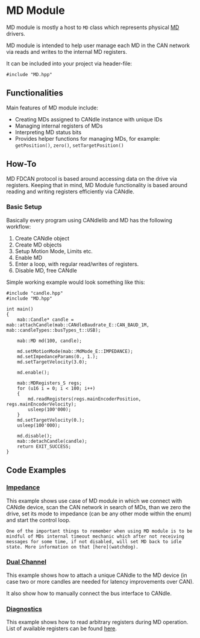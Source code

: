 # MD Module

MD module is mostly a host to `MD` class which represents physical [MD](../../MD/intro) drivers.

MD module is intended to help user manage each MD in the CAN network via reads and writes to the
internal MD registers.

It can be included into your project via header-file:

```
#include "MD.hpp"
```

## Functionalities

Main features of MD module include:

- Creating MDs assigned to CANdle instance with unique IDs
- Managing internal registers of MDs
- Interpreting MD status bits
- Provides helper functions for managing MDs, for example: `getPosition()`, `zero()`,
  `setTargetPosition()`

## How-To

MD FDCAN protocol is based around accessing data on the drive via registers. Keeping that in mind,
MD Module functionality is based around reading and writing registers efficiently via CANdle.

### Basic Setup

Basically every program using CANdlelib and MD has the following workflow:
1. Create CANdle object
2. Create MD objects
3. Setup Motion Mode, Limits etc.
4. Enable MD
5. Enter a loop, with regular read/writes of registers.
6. Disable MD, free CANdle

Simple working example would look something like this:
```
#include "candle.hpp"
#include "MD.hpp"

int main()
{
    mab::Candle* candle = mab::attachCandle(mab::CANdleBaudrate_E::CAN_BAUD_1M, mab::candleTypes::busTypes_t::USB);

    mab::MD md(100, candle);    

    md.setMotionMode(mab::MdMode_E::IMPEDANCE);
    md.setImpedanceParams(0., 1.);
    md.setTargetVelocity(3.0);

    md.enable();

    mab::MDRegisters_S regs;
    for (u16 i = 0; i < 100; i++)
    {
        md.readRegisters(regs.mainEncoderPosition, regs.mainEncoderVelocity);
        usleep(100'000);
    }
    md.setTargetVelocity(0.);
    usleep(100'000);

    md.disable();  
    mab::detachCandle(candle);
    return EXIT_SUCCESS;
}
```

## Code Examples

### [Impedance](https://github.com/mabrobotics/CANdle-SDK/blob/main/examples/cpp/md_example_impedance.cpp)

This example shows use case of MD module in which we connect with CANdle device, scan the CAN
network in search of MDs, than we zero the drive, set its mode to impedance (can be any other mode
within the enum) and start the control loop.

```{note}
One of the important things to remember when using MD module is to be mindful of MDs internal timeout mechanic which after not receiving messages for some time, if not disabled, will set MD back to idle state. More information on that [here](watchdog).
```

### [Dual Channel](https://github.com/mabrobotics/CANdle-SDK/blob/main/examples/cpp/md_example_dual_chanel.cpp)

This example shows how to attach a unique CANdle to the MD device (in case two or more candles are
needed for latency improvements over CAN).

It also show how to manually connect the bus interface to CANdle.

### [Diagnostics](https://github.com/mabrobotics/CANdle-SDK/blob/main/examples/cpp/md_example_diagnostics.cpp)

This example shows how to read arbitrary registers during MD operation. List of available registers
can be found [here](registers).
